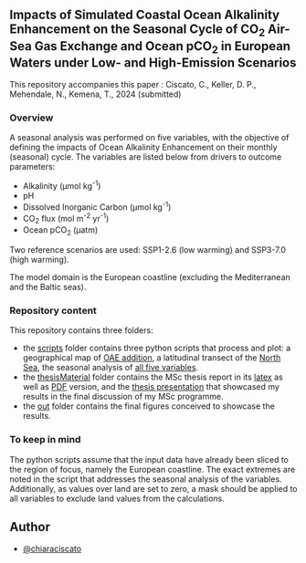 ## Impacts of Simulated Coastal Ocean Alkalinity Enhancement on the Seasonal Cycle of CO<sub>2</sub> Air-Sea Gas Exchange and Ocean pCO<sub>2</sub> in European Waters under Low- and High-Emission Scenarios

This repository accompanies this paper : Ciscato, C., Keller, D. P., Mehendale, N., Kemena, T., 2024 (submitted)

### Overview 

A seasonal analysis was performed on five variables, with the objective of defining the impacts of Ocean Alkalinity Enhancement on their monthly (seasonal) cycle. The variables are listed below from drivers to outcome parameters:

- Alkalinity (μmol kg<sup>-1</sup>)
- pH
- Dissolved Inorganic Carbon (μmol kg<sup>-1</sup>)
- CO<sub>2</sub> flux (mol m<sup>-2</sup> yr<sup>-1</sup>)
- Ocean pCO<sub>2</sub> (µatm)

Two reference scenarios are used: SSP1-2.6 (low warming) and SSP3-7.0 (high warming).

The model domain is the European coastline (excluding the Mediterranean and the Baltic seas).

### Repository content

This repository contains three folders:

- the [scripts](scripts) folder contains three python scripts that process and plot: a geographical map of [OAE addition](scripts/OAEaddition.ipynb), a latitudinal transect of the [North Sea](scripts/northSeaMap.ipynb), the seasonal analysis of [all five variables](scripts/process&plot.ipynb). 
- the [thesisMaterial](thesisMaterial) folder contains the MSc thesis report in its [latex](thesisMaterial/thesisReport) as well as [PDF](thesisMaterial/thesisReport.pdf) version, and the [thesis presentation](thesisMaterial/thesisPres.pdf) that showcased my results in the final discussion of my MSc programme.
- the [out](out) folder contains the final figures conceived to showcase the results.

### To keep in mind

The python scripts assume that the input data have already been sliced to the region of focus, namely the European coastline. The exact extremes are noted in the script that addresses the seasonal analysis of the variables. Additionally, as values over land are set to zero, a mask should be applied to all variables to exclude land values from the calculations. 

## Author

- [@chiaraciscato](https://github.com/chiaraciscato)

